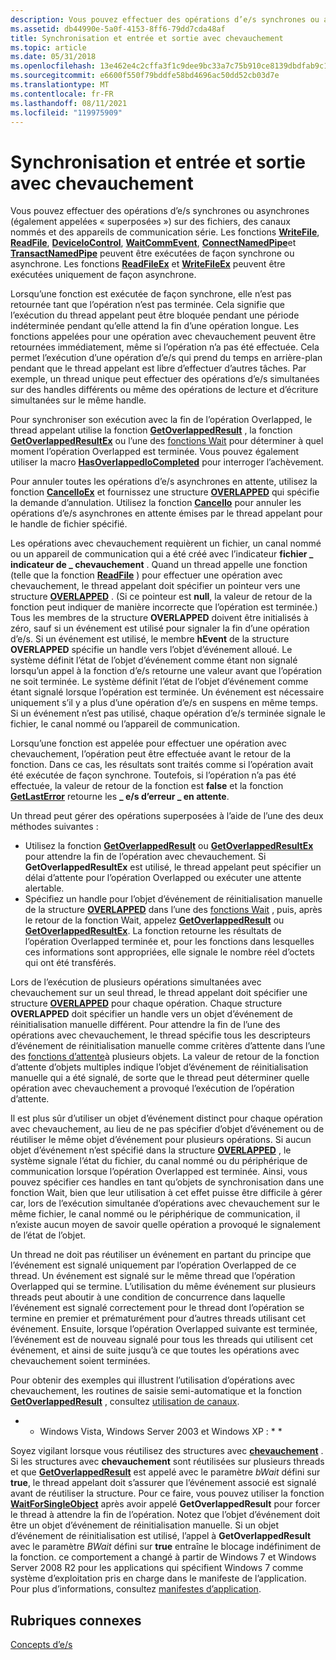 ```yaml
---
description: Vous pouvez effectuer des opérations d’e/s synchrones ou asynchrones (également appelées « superposées ») sur des fichiers, des canaux nommés et des appareils de communication série.
ms.assetid: db44990e-5a0f-4153-8ff6-79dd7cda48af
title: Synchronisation et entrée et sortie avec chevauchement
ms.topic: article
ms.date: 05/31/2018
ms.openlocfilehash: 13e462e4c2cffa3f1c9dee9bc33a7c75b910ce8139dbdfab9c190b4691c4b6bc
ms.sourcegitcommit: e6600f550f79bddfe58bd4696ac50dd52cb03d7e
ms.translationtype: MT
ms.contentlocale: fr-FR
ms.lasthandoff: 08/11/2021
ms.locfileid: "119975909"
---
```

# <a name="synchronization-and-overlapped-input-and-output"></a>Synchronisation et entrée et sortie avec chevauchement

Vous pouvez effectuer des opérations d’e/s synchrones ou asynchrones (également appelées « superposées ») sur des fichiers, des canaux nommés et des appareils de communication série. Les fonctions [**WriteFile**](/windows/win32/api/fileapi/nf-fileapi-writefile), [**ReadFile**](/windows/win32/api/fileapi/nf-fileapi-readfile), [**DeviceIoControl**](/windows/win32/api/ioapiset/nf-ioapiset-deviceiocontrol), [**WaitCommEvent**](/windows/win32/api/winbase/nf-winbase-waitcommevent), [**ConnectNamedPipe**](/windows/win32/api/namedpipeapi/nf-namedpipeapi-connectnamedpipe)et [**TransactNamedPipe**](/windows/win32/api/namedpipeapi/nf-namedpipeapi-transactnamedpipe) peuvent être exécutées de façon synchrone ou asynchrone. Les fonctions [**ReadFileEx**](/windows/win32/api/fileapi/nf-fileapi-readfileex) et [**WriteFileEx**](/windows/win32/api/fileapi/nf-fileapi-writefileex) peuvent être exécutées uniquement de façon asynchrone.

Lorsqu’une fonction est exécutée de façon synchrone, elle n’est pas retournée tant que l’opération n’est pas terminée. Cela signifie que l’exécution du thread appelant peut être bloquée pendant une période indéterminée pendant qu’elle attend la fin d’une opération longue. Les fonctions appelées pour une opération avec chevauchement peuvent être retournées immédiatement, même si l’opération n’a pas été effectuée. Cela permet l’exécution d’une opération d’e/s qui prend du temps en arrière-plan pendant que le thread appelant est libre d’effectuer d’autres tâches. Par exemple, un thread unique peut effectuer des opérations d’e/s simultanées sur des handles différents ou même des opérations de lecture et d’écriture simultanées sur le même handle.

Pour synchroniser son exécution avec la fin de l’opération Overlapped, le thread appelant utilise la fonction [**GetOverlappedResult**](/windows/win32/api/ioapiset/nf-ioapiset-getoverlappedresult) , la fonction [**GetOverlappedResultEx**](/windows/desktop/api/Ioapiset/nf-ioapiset-getoverlappedresultex) ou l’une des [fonctions Wait](wait-functions.md) pour déterminer à quel moment l’opération Overlapped est terminée. Vous pouvez également utiliser la macro [**HasOverlappedIoCompleted**](/windows/desktop/api/WinBase/nf-winbase-hasoverlappediocompleted) pour interroger l’achèvement.

Pour annuler toutes les opérations d’e/s asynchrones en attente, utilisez la fonction [**CancelIoEx**](/windows/win32/api/ioapiset/nf-ioapiset-cancelioex) et fournissez une structure [**OVERLAPPED**](/windows/win32/api/minwinbase/ns-minwinbase-overlapped) qui spécifie la demande d’annulation. Utilisez la fonction [**CancelIo**](/windows/win32/api/ioapiset/nf-ioapiset-cancelio) pour annuler les opérations d’e/s asynchrones en attente émises par le thread appelant pour le handle de fichier spécifié.

Les opérations avec chevauchement requièrent un fichier, un canal nommé ou un appareil de communication qui a été créé avec l’indicateur **fichier \_ indicateur de \_ chevauchement** . Quand un thread appelle une fonction (telle que la fonction [**ReadFile**](/windows/win32/api/fileapi/nf-fileapi-readfile) ) pour effectuer une opération avec chevauchement, le thread appelant doit spécifier un pointeur vers une structure [**OVERLAPPED**](/windows/win32/api/minwinbase/ns-minwinbase-overlapped) . (Si ce pointeur est **null**, la valeur de retour de la fonction peut indiquer de manière incorrecte que l’opération est terminée.) Tous les membres de la structure **OVERLAPPED** doivent être initialisés à zéro, sauf si un événement est utilisé pour signaler la fin d’une opération d’e/s. Si un événement est utilisé, le membre **hEvent** de la structure **OVERLAPPED** spécifie un handle vers l’objet d’événement alloué. Le système définit l’état de l’objet d’événement comme étant non signalé lorsqu’un appel à la fonction d’e/s retourne une valeur avant que l’opération ne soit terminée. Le système définit l’état de l’objet d’événement comme étant signalé lorsque l’opération est terminée. Un événement est nécessaire uniquement s’il y a plus d’une opération d’e/s en suspens en même temps. Si un événement n’est pas utilisé, chaque opération d’e/s terminée signale le fichier, le canal nommé ou l’appareil de communication.

Lorsqu’une fonction est appelée pour effectuer une opération avec chevauchement, l’opération peut être effectuée avant le retour de la fonction. Dans ce cas, les résultats sont traités comme si l’opération avait été exécutée de façon synchrone. Toutefois, si l’opération n’a pas été effectuée, la valeur de retour de la fonction est **false** et la fonction [**GetLastError**](/windows/win32/api/errhandlingapi/nf-errhandlingapi-getlasterror) retourne les **\_ e/s d’erreur \_ en attente**.

Un thread peut gérer des opérations superposées à l’aide de l’une des deux méthodes suivantes :

-   Utilisez la fonction [**GetOverlappedResult**](/windows/win32/api/ioapiset/nf-ioapiset-getoverlappedresult) ou [**GetOverlappedResultEx**](/windows/desktop/api/Ioapiset/nf-ioapiset-getoverlappedresultex) pour attendre la fin de l’opération avec chevauchement. Si **GetOverlappedResultEx** est utilisé, le thread appelant peut spécifier un délai d’attente pour l’opération Overlapped ou exécuter une attente alertable.
-   Spécifiez un handle pour l’objet d’événement de réinitialisation manuelle de la structure [**OVERLAPPED**](/windows/win32/api/minwinbase/ns-minwinbase-overlapped) dans l’une des [fonctions Wait](wait-functions.md) , puis, après le retour de la fonction Wait, appelez [**GetOverlappedResult**](/windows/win32/api/ioapiset/nf-ioapiset-getoverlappedresult) ou [**GetOverlappedResultEx**](/windows/desktop/api/Ioapiset/nf-ioapiset-getoverlappedresultex). La fonction retourne les résultats de l’opération Overlapped terminée et, pour les fonctions dans lesquelles ces informations sont appropriées, elle signale le nombre réel d’octets qui ont été transférés.

Lors de l’exécution de plusieurs opérations simultanées avec chevauchement sur un seul thread, le thread appelant doit spécifier une structure [**OVERLAPPED**](/windows/win32/api/minwinbase/ns-minwinbase-overlapped) pour chaque opération. Chaque structure **OVERLAPPED** doit spécifier un handle vers un objet d’événement de réinitialisation manuelle différent. Pour attendre la fin de l’une des opérations avec chevauchement, le thread spécifie tous les descripteurs d’événement de réinitialisation manuelle comme critères d’attente dans l’une des [fonctions d’attente](wait-functions.md)à plusieurs objets. La valeur de retour de la fonction d’attente d’objets multiples indique l’objet d’événement de réinitialisation manuelle qui a été signalé, de sorte que le thread peut déterminer quelle opération avec chevauchement a provoqué l’exécution de l’opération d’attente.

Il est plus sûr d’utiliser un objet d’événement distinct pour chaque opération avec chevauchement, au lieu de ne pas spécifier d’objet d’événement ou de réutiliser le même objet d’événement pour plusieurs opérations. Si aucun objet d’événement n’est spécifié dans la structure [**OVERLAPPED**](/windows/win32/api/minwinbase/ns-minwinbase-overlapped) , le système signale l’état du fichier, du canal nommé ou du périphérique de communication lorsque l’opération Overlapped est terminée. Ainsi, vous pouvez spécifier ces handles en tant qu’objets de synchronisation dans une fonction Wait, bien que leur utilisation à cet effet puisse être difficile à gérer car, lors de l’exécution simultanée d’opérations avec chevauchement sur le même fichier, le canal nommé ou le périphérique de communication, il n’existe aucun moyen de savoir quelle opération a provoqué le signalement de l’état de l’objet.

Un thread ne doit pas réutiliser un événement en partant du principe que l’événement est signalé uniquement par l’opération Overlapped de ce thread. Un événement est signalé sur le même thread que l’opération Overlapped qui se termine. L’utilisation du même événement sur plusieurs threads peut aboutir à une condition de concurrence dans laquelle l’événement est signalé correctement pour le thread dont l’opération se termine en premier et prématurément pour d’autres threads utilisant cet événement. Ensuite, lorsque l’opération Overlapped suivante est terminée, l’événement est de nouveau signalé pour tous les threads qui utilisent cet événement, et ainsi de suite jusqu’à ce que toutes les opérations avec chevauchement soient terminées.

Pour obtenir des exemples qui illustrent l’utilisation d’opérations avec chevauchement, les routines de saisie semi-automatique et la fonction [**GetOverlappedResult**](/windows/win32/api/ioapiset/nf-ioapiset-getoverlappedresult) , consultez [utilisation de canaux](../ipc/using-pipes.md).

* * Windows Vista, Windows Server 2003 et Windows XP : * *

Soyez vigilant lorsque vous réutilisez des structures avec [**chevauchement**](/windows/win32/api/minwinbase/ns-minwinbase-overlapped) . Si les structures avec **chevauchement** sont réutilisées sur plusieurs threads et que [**GetOverlappedResult**](/windows/win32/api/ioapiset/nf-ioapiset-getoverlappedresult) est appelé avec le paramètre *bWait* défini sur **true**, le thread appelant doit s’assurer que l’événement associé est signalé avant de réutiliser la structure. Pour ce faire, vous pouvez utiliser la fonction [**WaitForSingleObject**](/windows/win32/api/winbase/nf-winbase-registerwaitforsingleobject) après avoir appelé **GetOverlappedResult** pour forcer le thread à attendre la fin de l’opération. Notez que l’objet d’événement doit être un objet d’événement de réinitialisation manuelle. Si un objet d’événement de réinitialisation est utilisé, l’appel à **GetOverlappedResult** avec le paramètre *BWait* défini sur **true** entraîne le blocage indéfiniment de la fonction. ce comportement a changé à partir de Windows 7 et Windows Server 2008 R2 pour les applications qui spécifient Windows 7 comme système d’exploitation pris en charge dans le manifeste de l’application. Pour plus d’informations, consultez [manifestes d’application](/previous-versions/windows/desktop/adrms_sdk/application-manifests).

## <a name="related-topics"></a>Rubriques connexes

<dl> <dt>

[Concepts d’e/s](../fileio/i-o-concepts.md)
</dt> </dl>

 

 
